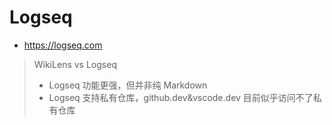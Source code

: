 # Logseq

+ https://logseq.com

> WikiLens vs Logseq
> + Logseq 功能更强，但并非纯 Markdown
> + Logseq 支持私有仓库，github.dev&vscode.dev 目前似乎访问不了私有仓库
